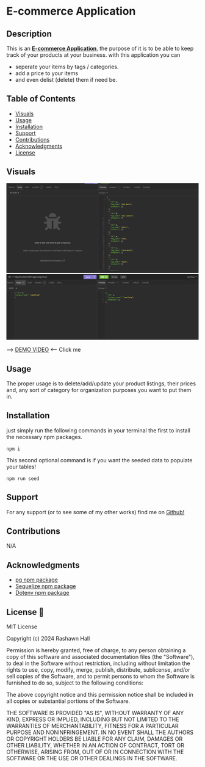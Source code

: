 # E-commerce Application

## Description 
This is an __<u>[E-commerce Application](https://github.com/TheR16H/BuySellBuySell)__.</u> the purpose of it is to be able to keep track of your products at your business. with this application you can 
- seperate your items by tags / categories.
- add a price to your items 
- and even delist (delete) them if need be.

## Table of Contents

- [Visuals](#visuals)
- [Usage](#usage)
- [Installation](#installation)
- [Support](#support)
- [Contributions](#contributions)
- [Acknowledgments](#Acknowledgments)
- [License](#license)

## Visuals
 ![ScreenShot1](./Assets/Vis1.png) 
 ![ScreenShot2](./Assets/Vis2.png)

--> [DEMO VIDEO](https://drive.google.com/file/d/12XZU5xr_N-eA2ggnwyKjSqDsjSLuEwTv/view?usp=sharing) <-- Click me  


## Usage
The proper usage is to delete/add/update your product listings, their prices and, any sort of category for organization purposes you want to put them in.

## Installation
just simply run the following commands in your terminal the first to install the necessary npm packages.
```
npm i
``` 
This second optional command is if you want the seeded data to populate your tables!
```
npm run seed
```


## Support
For any support (or to see some of my other works) find me on [Github!](https://github.com/TheR16H)

## Contributions
N/A

## Acknowledgments
- [pg npm package](https://node-postgres.com/) 
- [Sequelize npm package](https://www.npmjs.com/package/sequelize) 
- [Dotenv npm package](https://www.npmjs.com/package/dotenv) 

## License 🔔

MIT License

Copyright (c) 2024 Rashawn Hall

Permission is hereby granted, free of charge, to any person obtaining a copy
of this software and associated documentation files (the "Software"), to deal
in the Software without restriction, including without limitation the rights
to use, copy, modify, merge, publish, distribute, sublicense, and/or sell
copies of the Software, and to permit persons to whom the Software is
furnished to do so, subject to the following conditions:

The above copyright notice and this permission notice shall be included in all
copies or substantial portions of the Software.

THE SOFTWARE IS PROVIDED "AS IS", WITHOUT WARRANTY OF ANY KIND, EXPRESS OR
IMPLIED, INCLUDING BUT NOT LIMITED TO THE WARRANTIES OF MERCHANTABILITY,
FITNESS FOR A PARTICULAR PURPOSE AND NONINFRINGEMENT. IN NO EVENT SHALL THE
AUTHORS OR COPYRIGHT HOLDERS BE LIABLE FOR ANY CLAIM, DAMAGES OR OTHER
LIABILITY, WHETHER IN AN ACTION OF CONTRACT, TORT OR OTHERWISE, ARISING FROM,
OUT OF OR IN CONNECTION WITH THE SOFTWARE OR THE USE OR OTHER DEALINGS IN THE
SOFTWARE.


